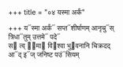 +++
title = "०४ यस्मा अर्कं"

+++
य᳓स्मा अर्कं᳓ सप्त᳓शीर्षाणम् आनृचु᳓स्  
त्रिधा᳓तुम् उत्तमे᳓ पदे᳓  
स᳓ त्व् इ᳡मा᳓ वि᳓श्वा भु᳓वनानि चिक्रदद्  
आ᳓द् इ᳓ज् जनिष्ट पउं᳓सियम्